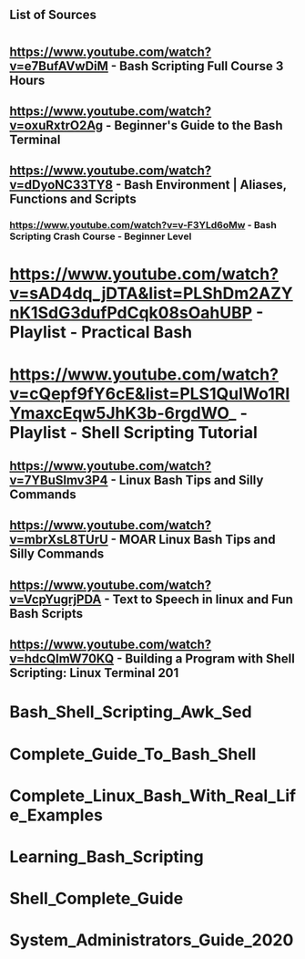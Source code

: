 ## List of Sources
#
## https://www.youtube.com/watch?v=e7BufAVwDiM - Bash Scripting Full Course 3 Hours
## https://www.youtube.com/watch?v=oxuRxtrO2Ag - Beginner's Guide to the Bash Terminal
## https://www.youtube.com/watch?v=dDyoNC33TY8 - Bash Environment | Aliases, Functions and Scripts
###  https://www.youtube.com/watch?v=v-F3YLd6oMw - Bash Scripting Crash Course - Beginner Level
# https://www.youtube.com/watch?v=sAD4dq_jDTA&list=PLShDm2AZYnK1SdG3dufPdCqk08sOahUBP - Playlist - Practical Bash
# https://www.youtube.com/watch?v=cQepf9fY6cE&list=PLS1QulWo1RIYmaxcEqw5JhK3b-6rgdWO_ - Playlist - Shell Scripting Tutorial
##
## https://www.youtube.com/watch?v=7YBuSlmv3P4 - Linux Bash Tips and Silly Commands
## https://www.youtube.com/watch?v=mbrXsL8TUrU - MOAR Linux Bash Tips and Silly Commands
## https://www.youtube.com/watch?v=VcpYugrjPDA - Text to Speech in linux and Fun Bash Scripts
## https://www.youtube.com/watch?v=hdcQlmW70KQ - Building a Program with Shell Scripting: Linux Terminal 201
####
# Bash_Shell_Scripting_Awk_Sed
# Complete_Guide_To_Bash_Shell
# Complete_Linux_Bash_With_Real_Life_Examples
# Learning_Bash_Scripting
# Shell_Complete_Guide
# System_Administrators_Guide_2020
###
